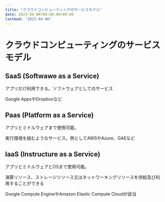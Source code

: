 ```yaml
---
title: "クラウドコンピューティングのサービスモデル"
date: 2023-04-06T00:00:00+09:00
lastmod: "2023-04-06"
---
```

# クラウドコンピューティングのサービスモデル

## SaaS (Softwawe as a Service)

アプリだけ利用できる。ソフトウェアとしてのサービス

Google AppsやDropboxなど

## Paas (Platform as a Service)

アプリとミドルウェアまで使用可能。

実行環境を組むようなサービス。例としてAWSやAzure、GAEなど

## IaaS (Instructure as a Service)

アプリとミドルウェアとOSまで使用可能。

演算リソース、ストレージリソース又はネットワーキングリソースを供給及び利用することができる

Google Compute EngineやAmazon Elastic Compute Cloudが該当